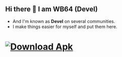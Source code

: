 ## Hi there 👋 I am WB64 (Devel)
- And I'm known as __Devel__ on several communities.
- I make things easier for myself and put them here.

# [![Download Apk](https://img.shields.io/badge/%20DOWNLOAD%20-wb64?style=for-the-badge&logo=Android&logoColor=green&logoSize=18&label=WINLATOR%20APK&labelColor=gray&color=66BA32)](https://github.com/winebox64/winlator/blob/main/README.md#play-your-favorite-pc-games-anywhere-anytime)
